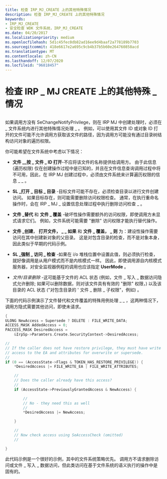 ```yaml
---
title: 检查 IRP_MJ_CREATE 上的其他特殊情况
description: 检查 IRP_MJ_CREATE 上的其他特殊情况
keywords:
- IRP_MJ_CREATE
- 安全检查 WDK 文件系统，IRP_MJ_CREATE
ms.date: 04/20/2017
ms.localizationpriority: medium
ms.openlocfilehash: 5d1c45fec0db82ad16ee9d4baaf2a778189b7703
ms.sourcegitcommit: 418e6617e2a695c9cb4b37b5b60e264760858acd
ms.translationtype: MT
ms.contentlocale: zh-CN
ms.lasthandoff: 12/07/2020
ms.locfileid: "96818457"
---
```

# <a name="checking-for-other-special-cases-on-irp_mj_create"></a>检查 IRP \_ MJ CREATE 上的其他特殊 \_ 情况


## <span id="ddk_checking_for_other_special_cases_on_irp_mj_create_if"></span><span id="DDK_CHECKING_FOR_OTHER_SPECIAL_CASES_ON_IRP_MJ_CREATE_IF"></span>


如果调用方没有 SeChangeNotifyPrivilege，则在 IRP MJ 中创建处理时，必须在 \_ 文件系统内进行其他特殊情况处理 \_ 。 例如，可以使用其文件 ID 或对象 ID 打开的文件可能不允许调用方获取该文件的路径，因为调用方可能没有通过目录树结构访问对象的遍历权限。

你可能希望在文件系统中考虑以下情况：

-   **文件 \_\_按 \_ 文件 \_ ID 打开**-不应将该文件的名称提供给调用方。 由于此信息 (遍历权限) 仅在创建操作过程中是已知的，并且在文件信息查询调用过程中将不可用，因此，在 IRP MJ 创建过程中，必须由文件系统来计算遍历权限的信息 \_ \_ 。

-   **SL \_打开 \_ 目标 \_ 目录** -目标文件可能不存在，必须检查目录以进行文件创建访问。 如果目标存在，则可能需要删除访问权限检查。 通常，在执行重命名操作时，会在 IRP \_ MJ \_ 设置信息处理过程中执行删除访问检查 \_ 。

-   **文件 \_替代** 和 **文件 \_ 覆盖** -破坏性操作需要额外的访问权限，即使调用方未显式请求它们。 例如，文件系统可能需要 "删除" 访问权限才能执行替代操作。

-   **文件 \_创建**， **打开文件， \_ \_ 如果** 和 **文件 \_ 覆盖， \_ 则** 为：建设性操作需要访问在其中创建新对象的父目录。 这是对包含目录的检查，而不是对象本身，因此类似于早期的代码示例。

-   **SL \_强制 \_ 访问 \_ 检查** -如果在 i/o 堆栈位置中设置此值，则必须执行检查，就好像调用是从用户模式而不是内核模式一样。 因此，即使调用源自内核模式服务器，对安全监视器例程的调用也应该指定 **UserMode** 。

-   *文件/目录删除* -这可能基于文件的 ACL 状态 (例如，文件 \_ 写入 \_ 数据访问隐式允许删除; 如果可以删除数据，则对该文件具有有效的 "删除" 权限，) 以及该目录的 ACL 状态 ("对包含目录的 ' 文件 \_ 删除 \_ 子权限"，例如) 。

下面的代码示例演示了文件替代和文件覆盖的特殊用例处理 \_ \_ ，这两种情况下，调用方隐式需要其他访问，即使未请求。

```cpp
{
ULONG NewAccess = Supersede ? DELETE : FILE_WRITE_DATA;
ACCESS_MASK AddedAccess = 0;
PACCESS_MASK DesiredAccess = 
    &IrpSp->Paramters.Create.SecurityContext->DesiredAccess;

//
// If the caller does not have restore privilege, they must have write
// access to the EA and attributes for overwrite or supersede.
//
if (0 == (AccessState->Flags & TOKEN_HAS_RESTORE_PRIVILEGE)) {
    *DesiredAccess |= FILE_WRITE_EA | FILE_WRITE_ATTRIBUTES;

    //
    // Does the caller already have this access?
    //
    if (AccessState->PreviouslyGrantedAccess & NewAccess) {

        //
        // No - they need this as well
        //
        *DesiredAccess |= NewAccess;

    }

    //
    // Now check access using SeAccessCheck (omitted)
    //

}
```

此代码示例是一个很好的示例，其中的文件系统策略优先。 调用方不请求删除访问或文件 \_ 写入 \_ 数据访问，但此类访问在基于文件系统的语义执行的操作中是固有的。

 

 




